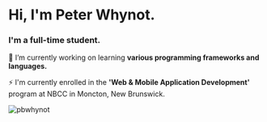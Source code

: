 <h1 align="left">Hi, I'm Peter Whynot.</h1>
<h3 align="left">I'm a full-time student.</h3>

🌱 I’m currently working on learning **various programming frameworks and languages.** 

⚡ I'm currently enrolled in the **'Web & Mobile Application Development'** program at NBCC in Moncton, New Brunswick.

<p align="left">
</p>

<p><img align="center" src="https://github-readme-streak-stats.herokuapp.com/?user=pbwhynot&" alt="pbwhynot" /></p>








